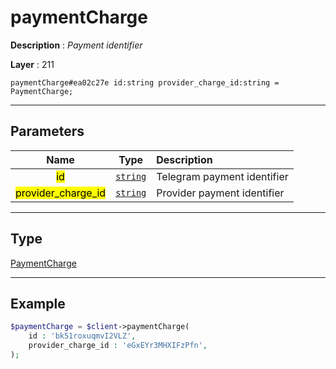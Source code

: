 # paymentCharge

**Description** : *Payment identifier*

**Layer** : 211

```tl
paymentCharge#ea02c27e id:string provider_charge_id:string = PaymentCharge;
```

---

## Parameters

| Name | Type | Description |
| :---: | :---: | :--- |
| <mark>id</mark> | [`string`](type/string) | Telegram payment identifier |
| <mark>provider_charge_id</mark> | [`string`](type/string) | Provider payment identifier |

---

## Type

[PaymentCharge](type/PaymentCharge)

---

## Example

```php
$paymentCharge = $client->paymentCharge(
	id : 'bk51roxuqmvI2VLZ',
	provider_charge_id : 'eGxEYr3MHXIFzPfn',
);
```